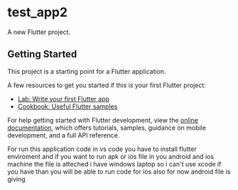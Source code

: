 # test_app2

A new Flutter project.

## Getting Started

This project is a starting point for a Flutter application.

A few resources to get you started if this is your first Flutter project:

- [Lab: Write your first Flutter app](https://docs.flutter.dev/get-started/codelab)
- [Cookbook: Useful Flutter samples](https://docs.flutter.dev/cookbook)

For help getting started with Flutter development, view the
[online documentation](https://docs.flutter.dev/), which offers tutorials,
samples, guidance on mobile development, and a full API reference.

For run this application code in vs code you have to install flutter enviroment and if you want to run apk or ios file in you android and ios machine the file is atteched
 i have windows laptop so i can't use xcode if you have than you will be able to run code for ios also for now android file is giving
